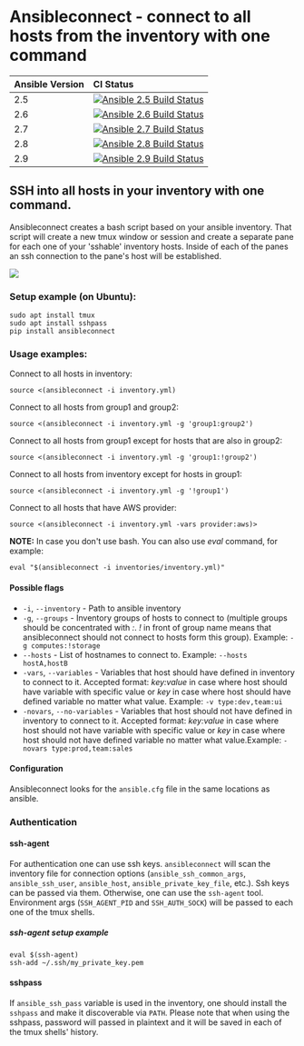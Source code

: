 # Ansibleconnect - connect to all hosts from the inventory with one command


Ansible Version | CI Status
---------|:---------
2.5    | [![Ansible 2.5 Build Status](https://travis-ci.com/psykulsk/ansibleconnect.svg?branch=master&&env=USED_ANSIBLE_VERSION=2.5)](https://travis-ci.com/psykulsk/ansibleconnect)
2.6    | [![Ansible 2.6 Build Status](https://travis-ci.com/psykulsk/ansibleconnect.svg?branch=master&&env=USED_ANSIBLE_VERSION=2.6)](https://travis-ci.com/psykulsk/ansibleconnect)
2.7    | [![Ansible 2.7 Build Status](https://travis-ci.com/psykulsk/ansibleconnect.svg?branch=master&&env=USED_ANSIBLE_VERSION=2.7)](https://travis-ci.com/psykulsk/ansibleconnect)
2.8    | [![Ansible 2.8 Build Status](https://travis-ci.com/psykulsk/ansibleconnect.svg?branch=master&&env=USED_ANSIBLE_VERSION=2.8)](https://travis-ci.com/psykulsk/ansibleconnect)
2.9    | [![Ansible 2.9 Build Status](https://travis-ci.com/psykulsk/ansibleconnect.svg?branch=master&&env=USED_ANSIBLE_VERSION=2.9)](https://travis-ci.com/psykulsk/ansibleconnect)


## SSH into all hosts in your inventory with one command.

Ansibleconnect creates a bash script based on your ansible inventory.
That script will create a new tmux window or session and create a separate pane
for each one of your 'sshable' inventory hosts. Inside of each of the
panes an ssh connection to the pane's host will be established.

![](doc/demo.gif)

### Setup example (on Ubuntu):
```
sudo apt install tmux
sudo apt install sshpass
pip install ansibleconnect
```

### Usage examples:

Connect to all hosts in inventory:
```
source <(ansibleconnect -i inventory.yml)
```

Connect to all hosts from group1 and group2:
```
source <(ansibleconnect -i inventory.yml -g 'group1:group2')
```

Connect to all hosts from group1 except for hosts that are also in group2:
```
source <(ansibleconnect -i inventory.yml -g 'group1:!group2')
```

Connect to all hosts from inventory except for hosts in group1:
```
source <(ansibleconnect -i inventory.yml -g '!group1')
```

Connect to all hosts that have AWS provider:
```
source <(ansibleconnect -i inventory.yml -vars provider:aws)>
```

**NOTE:** In case you don't use bash. You can also use *eval* command, for example:
```
eval "$(ansibleconnect -i inventories/inventory.yml)"
```

#### Possible flags

* `-i`, `--inventory` - Path to ansible inventory
* `-g`, `--groups` - Inventory groups of hosts to connect to (multiple groups should be concentrated with *:*. *!* in front of group name means that ansibleconnect should not connect to hosts form this group). Example: `-g computes:!storage`
* `--hosts` - List of hostnames to connect to. Example: `--hosts hostA,hostB`
* `-vars`, `--variables` - Variables that host should have defined in inventory to connect to it. Accepted format: *key:value* in case where host should have variable with specific value or *key* in case where host should have defined variable no matter what value. Example: `-v type:dev,team:ui`
* `-novars`, `--no-variables` - Variables that host should not have defined in inventory to connect to it. Accepted format: *key:value* in case where host should not have variable with specific value or *key* in case where host should not have defined variable no matter what value.Example: `-novars type:prod,team:sales`

#### Configuration

Ansibleconnect looks for the `ansible.cfg` file in the same locations as ansible. 

### Authentication


#### ssh-agent

For authentication one can use ssh keys. `ansibleconnect` will scan the inventory file for connection options (`ansible_ssh_common_args`, `ansible_ssh_user`, `ansible_host`, `ansible_private_key_file`, etc.). Ssh keys can be passed via them. Otherwise, one can use the `ssh-agent` tool. Environment args (`SSH_AGENT_PID` and `SSH_AUTH_SOCK`) will be passed to each one of the tmux shells.

##### ssh-agent setup example
```
eval $(ssh-agent)
ssh-add ~/.ssh/my_private_key.pem
```

#### sshpass

If `ansible_ssh_pass` variable is used in the inventory, one should install the `sshpass` and make it discoverable via `PATH`. Please note that when using the sshpass, password will passed in plaintext and it will be saved in each of the tmux shells' history.
